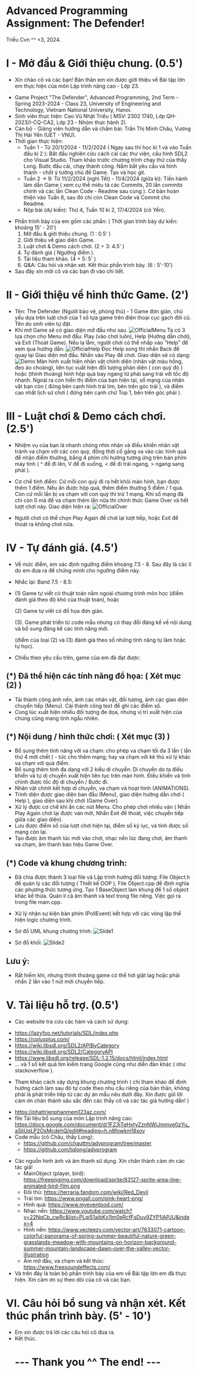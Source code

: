 # Advanced Programming Assignment: The Defender!
Triều Cvn ^^ <3, 2024.
# I - Mở đầu & Giới thiệu chung. (0.5')
* Xin chào cô và các bạn! Bản thân em xin được giới thiệu về Bài tập lớn em thực hiện của môn Lập trình nâng cao - Lớp 23.
 - Game Project "The Defender", Advanced Programming, 2nd Term - Spring 2023-2024 - Class 23, University of Engineering and Technology, Vietnam National University, Hanoi.
 - Sinh viên thực hiện: Cao Vũ Nhật Triều ( MSV: 2302 1740, Lớp QH-2023/I-CQ-CA2, Lớp 23 - Nhóm thực hành 2).
 - Cán bộ - Giảng viên hướng dẫn và chấm bài: Trần Thị Minh Châu, Vương Thị Hải Yến (UET - VNU).
 - Thời gian thực hiện:
   + Tuần 1 - Từ 20/1/2024 - 11/2/2024 ( Ngay sau thi học kì 1 và vào Tuần đầu kì 2 ):
     Bắt đầu nghiên cứu cách cài các thư viện, cấu hình SDL2 cho Visual Studio. Tham khảo trước chương trình chạy thử của thầy Long.
     Bước đầu cài, chạy thành công. Nắm bắt yêu cầu và hình thành - chốt ý tưởng chủ đề Game. Tạo và học git.
   + Tuần 2 -> 9: Từ 11/2/2024 (nghỉ Tết) - 11/4/2024 (giữa kì): Tiến hành làm dần Game ( xem cụ thể miêu tả các Commits, 20 lần commits chính và các lần Clean Code - Readme sau cùng ).
   Cơ bản hoàn thiện vào Tuần 8, sau đó chỉ còn Clean Code và Commit cho Readme.
   + Nộp bài (dự kiến): Thứ 4, Tuần 10 kì 2, 17/4/2024 (cô Yến).
* Phần trình bày của em gồm các phần: ( Thời gian trình bày dự kiến: khoảng 15' - 20')
  1. Mở đầu & giới thiệu chung.                                           (1    : 0.5'  )
  2. Giới thiệu về giao diện Game.
  3. Luật chơi & Demo cách chơi.                                          (2 + 3: 4.5'  )
  4. Tự đánh giá ( Ngưỡng điểm ).
  5. Tài liệu tham khảo.                                                  (4 + 5: 5'    )
  6. Q&A: Câu hỏi và nhận xét. Kết thúc phần trình bày.                   (6    : 5'-10')
* Sau đây xin mời cô và các bạn đi vào chi tiết.
 # II - Giới thiệu về hình thức Game. (2')
 
 - Tên: The Defender (Người bảo vệ, phòng thủ) - 1 Game đơn giản, chủ yếu dựa trên luật chơi của 1 số tựa game trên điện thoại cục gạch đời cũ. Tên do sinh viên tự đặt.
 -  Khi mở Game sẽ có giao diện mở đầu như sau.
   ![OfficialMenu](https://github.com/cvntrieu/MyGameProject/assets/143981579/20e1778b-c543-4597-a36f-9d6814de66f0)
   Ta có 3 lựa chọn cho Menu mở đầu: Play (vào chơi luôn), Help (Hướng dẫn chơi), và Exit (Thoát Game).
   Nếu lạ lẫm, người chơi có thể nhấp vào "Help" để xem qua hướng dẫn:
   ![OfficialHelp](https://github.com/cvntrieu/MyGameProject/assets/143981579/9a1fe92a-a163-4cee-828f-653a94cd4094)
   Đọc Help xong thì nhấn Back để quay lại Giao diện mở đầu.
   Nhấn vào Play để chơi. Giao diện sẽ có dạng:
   ![Demo](https://github.com/cvntrieu/MyGameProject/assets/143981579/9e76145d-d0bf-4a67-b8e0-40f1fed4d30d)
   Màn hình xuất hiện nhân vật chính diện (nhân vật màu hồng, đeo áo choàng), liên tục xuất hiện đối tượng phản diện ( con quỷ đỏ ) hoặc (thỉnh thoảng) hình hộp quà bay ngang từ phải sang trái với tốc độ nhanh.
   Ngoài ra còn hiển thị điểm của bạn hiện tại, số mạng của nhân vật bạn còn ( đứng bên cạnh hình trái tim, bên trên góc trái ), và điểm cao nhất lịch sử chơi ( đứng bên cạnh chữ Top 1, bên trên góc phải ).
   
# III - Luật chơi & Demo cách chơi. (2.5')

- Nhiệm vụ của bạn là nhanh chóng nhìn nhận và điều khiển nhân vật tránh va chạm với các con quỷ, đồng thời cố gắng va vào các hình quà để nhận điểm thưởng, bằng 4 phím chỉ hướng tương ứng trên bàn phím máy tính 
( ^ để đi lên, V để đi xuống, < để đi trái ngang, > ngang sang phải ).
   
- Cơ chế tính điểm: Cứ mỗi con quỷ đi ra hết khỏi màn hình, bạn được thêm 1 điểm. Nếu ăn được hộp quà, thêm điểm thưởng 5 điểm / 1 quà. Còn cứ mỗi lần bị va chạm với con quỷ thì trừ 1 mạng.
  Khi số mạng đã chỉ còn 0 mà để va chạm thêm lần nữa thì chính thức Game Over và hết lượt chơi này. Giao diện hiện ra:
  ![OfficialOver](https://github.com/cvntrieu/MyGameProject/assets/143981579/5b2a3ec1-e8eb-435e-95ca-0e7e28ae5b09)
- Người chơi có thể chọn Play Again để chơi lại lượt tiếp, hoặc Exit để thoát ra không chơi nữa. 

 # IV - Tự đánh giá. (4.5')
- Về mức điểm, em xác định ngưỡng điểm khoảng 7.5 - 8. Sau đây là các lí do em đưa ra để chứng minh cho ngưỡng điểm này. 
-  Nhắc lại: Band 7.5 - 8.5:
-  
     (1) Game tự viết có thuật toán nằm ngoài chương trình môn học (điểm đánh giá theo độ khó của thuật toán), hoặc
     
     (2) Game tự viết có đồ họa đơn giản.
     
     (3). Game phát triển từ code mẫu nhưng có thay đổi đáng kể về nội dung và bổ sung đáng kể các tính năng mới.  
     
     (điểm của loại (2) và  (3) đánh giá theo số những tính năng tự làm hoặc tự học).

- Chiếu theo yêu cầu trên, game của em đã đạt được:
  
## (*) Đã thể hiện các tính năng đồ họa:  ( Xét mục (2) )

 + Tải thành công ảnh nền, ảnh các nhân vật, đối tượng, ảnh các giao diện chuyển tiếp (Menu). Cài thành công text để ghi các điểm số. 
 + Cùng lúc xuất hiện nhiều đối tượng đe dọa, nhưng vị trí xuất hiện của chúng cũng mang tính ngấu nhiên.
   
## (*) Nội dung / hình thức chơi: ( Xét mục (3) )
  + Bổ sung thêm tính năng với va chạm: cho phép va chạm tối đa 3 lần ( lần thứ 4 mới chết ) - tức cho thêm mạng;
  hay va chạm với kẻ thù xử lý khác va chạm với quà điểm.
  + Bổ sung thêm tính đa dạng với 2 kiểu di chuyển: Di chuyển do ta điều khiển và tự di chuyển xuất hiện liên tục trên màn hình.
    Điều khiển và tinh chỉnh được tốc độ di chuyển / Bước đi.
  + Nhân vật chính kết hợp di chuyển, va chạm và hoạt hình (ANIMATIONS).
  + Trình diện được giao diện ban đầu (Menu), giao diện hướng dẫn chơi ( Help ), giao diện sau khi chơi (Game Over).
  + Xử lý được cơ chế khi ấn các nút Menu. Cho phép chơi nhiều ván ( Nhấn Play Again chơi lại được ván mới, Nhấn Exit để thoát, việc chuyển tiếp giữa các giao diện).
  + Lưu được điểm số của lượt chơi hiện tại, điểm số kỷ lục, và tính được số mạng còn lại.
  + Tạo được âm thanh lúc mới vào chơi, nhạc nền lúc đang chơi, âm thanh va chạm, âm thanh báo hiệu Game Over.
## (*) Code và khung chương trình: 
  + Đã chia được thành 3 loại file và Lập trình hướng đối tượng: File Object.h để quản lý các đối tượng ( Thiết kế OOP ), File Object.cpp để định nghĩa các phương thức tương ứng.
Tạo 1 BaseObject làm khung để 1 số object khác kế thừa. Quản lí cả âm thanh và text trong file riêng. Việc gọi ra trong file main.cpp.
  + Xử lý nhận sự kiện bàn phím (PollEvent) kết hợp với các vòng lặp thể hiện logic chương trình.
  + Sơ đồ UML khung chương trình:
    ![Slide1](https://github.com/cvntrieu/MyGameProject/assets/143981579/723b1f4f-7198-4a21-80e4-d49635137b7b)

  + Sơ đồ khối:
    ![Slide2](https://github.com/cvntrieu/MyGameProject/assets/143981579/9c6daf1e-569a-4a62-ab64-ab6c7cbae716)
## Lưu ý: 
- Rất hiếm khi, nhưng thỉnh thoảng game có thể hơi giật lag hoặc phải nhấn 2 lần vào 1 nút mới chuyển tiếp.
  
# V. Tài liệu hỗ trợ. (0.5')
* Các website tra cứu các hàm và cách sử dụng:
 + https://lazyfoo.net/tutorials/SDL/index.php
 + https://cplusplus.com/
 + https://wiki.libsdl.org/SDL2/APIByCategory
 + https://wiki.libsdl.org/SDL2/CategoryAPI
 + https://www.libsdl.org/release/SDL-1.2.15/docs/html/index.html
 + ... và 1 số kết quả tìm kiếm trang Google cũng như diễn đàn khác ( như stackoverflow ).
* Tham khảo cách xây dựng khung chương trình ( chỉ tham khảo để định hướng cách làm sau đó tự code theo nhu cầu riêng của bản thân, không phải là phát triển tiếp từ các dự án mẫu nêu dưới đây.
  Xin được gửi lời cảm ơn chân thành sâu sắc đến các thầy cô và các tác giả hướng dẫn! )
 + https://phattrienphanmem123az.com/
 + file Tài liệu bổ sung của môn Lập trình nâng cao:
  https://docs.google.com/document/d/1FZ3jTqHxtyZznNWiJmmve0zYu_aSliUqLP2OsMcdehQ/edit#heading=h.n8fowkm18xov
 + Code mẫu (cô Châu, thầy Long):
   - https://github.com/chauttm/advprogram/tree/master
   - https://github.com/tqlong/advprogram
* Các nguồn hình ảnh và âm thanh sử dụng. Xin chân thành cảm ơn các tác giả!
  - MainObject (player, bird): https://freepngimg.com/download/sprite/83127-sprite-area-line-animated-bird-film.png
  - Đối thủ: https://terraria.fandom.com/wiki/Red_Devil
  - Trái tim: https://www.pngall.com/pink-heart-png/
  - Hình quà: https://www.myeventpod.com/
  - Nhạc nền: https://www.youtube.com/watch?v=22NqCb_cwRc&list=PLqi51aibKx1lm0eRcfFsDuv9ZYP1iAPJU&index=4
  - Hình nền: https://www.vecteezy.com/vector-art/7633071-cartoon-colorful-panorama-of-spring-summer-beautiful-nature-green-grasslands-meadow-with-mountains-on-horizon-background-summer-mountain-landscape-dawn-over-the-valley-vector-illustration
  - Âm mở đầu, va chạm và kết thúc: https://www.freesoundeffects.com/
* Và trên đây là toàn bộ phần trình bày của em về Bài tập lớn em đã thực hiện. Xin cảm ơn sự theo dõi của cô và các bạn.

# VI. Câu hỏi bổ sung và nhận xét. Kết thúc phần trình bày. (5' - 10')
- Em xin được trả lời các câu hỏi cô đưa ra.
- Kết thúc.
  #                                                        --- Thank you ^^ The end! ---
